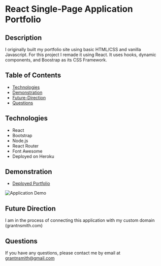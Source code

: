 # React Single-Page Application Portfolio

## Description 

I originally built my portfolio site using basic HTML/CSS and vanilla Javascript. For this project I remade it using React. It uses hooks, dynamic components, and  Boostrap as its CSS Framework. 


## Table of Contents

* [Technologies](#gtechnologies)
* [Demonstration](#demonstration)
* [Future-Direction](#future-direction)
* [Questions](#questions)

## Technologies
* React
* Bootstrap
* Node.js
* React Router
* Font Awesome
* Deployed on Heroku

## Demonstration 

* [Deployed Portfolio](https://grant-smith-portfolio.herokuapp.com/)

![Application Demo](src/assets/images/portfolio.gif)

## Future Direction 

I am in the process of connecting this application with my custom domain (grantnsmith.com)

## Questions 

If you have any questions, please contact me by email at [grantnsmith@gmail.com](mailto:grantnsmith@gmail.com)

